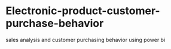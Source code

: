 # Electronic-product-customer-purchase-behavior
sales analysis and customer purchasing behavior using power bi
